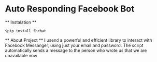 # Auto Responding Facebook Bot

** Instalation **

```python
$pip install fbchat
```

** About Project **
I usend a powerful and efficient library to interact with Facebook Messanger, using just your email and password.
The script automatically sends a message to the person who wrote us that we are unavailable now
